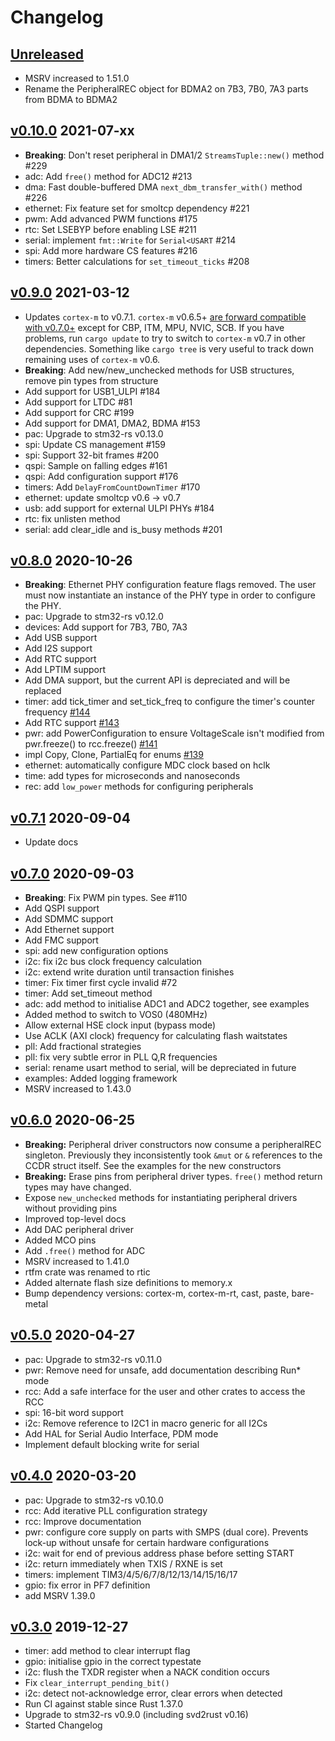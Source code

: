 # Changelog

## [Unreleased]

* MSRV increased to 1.51.0
* Rename the PeripheralREC object for BDMA2 on 7B3, 7B0, 7A3 parts from BDMA to BDMA2

## [v0.10.0] 2021-07-xx

* **Breaking**: Don't reset peripheral in DMA1/2 `StreamsTuple::new()` method #229
* adc: Add `free()` method for ADC12 #213
* dma: Fast double-buffered DMA `next_dbm_transfer_with()` method #226
* ethernet: Fix feature set for smoltcp dependency #221
* pwm: Add advanced PWM functions #175
* rtc: Set LSEBYP before enabling LSE #211
* serial: implement `fmt::Write` for `Serial<USART` #214
* spi: Add more hardware CS features #216
* timers: Better calculations for `set_timeout_ticks` #208

## [v0.9.0] 2021-03-12

* Updates `cortex-m` to v0.7.1. `cortex-m` v0.6.5+ [are forward compatible with
  v0.7.0+][cm6-changelog] except for CBP, ITM, MPU, NVIC, SCB. If you have
  problems, run `cargo update` to try to switch to `cortex-m` v0.7 in other
  dependencies. Something like `cargo tree` is very useful to track down
  remaining uses of `cortex-m` v0.6.
* **Breaking**: Add new/new_unchecked methods for USB structures, remove pin
  types from structure
* Add support for USB1_ULPI #184
* Add support for LTDC #81
* Add support for CRC #199
* Add support for DMA1, DMA2, BDMA #153
* pac: Upgrade to stm32-rs v0.13.0
* spi: Update CS management #159
* spi: Support 32-bit frames #200
* qspi: Sample on falling edges #161
* qspi: Add configuration support #176
* timers: Add `DelayFromCountDownTimer` #170
* ethernet: update smoltcp v0.6 -> v0.7
* usb: add support for external ULPI PHYs #184
* rtc: fix unlisten method
* serial: add clear_idle and is_busy methods #201

[cm6-changelog]: (https://github.com/rust-embedded/cortex-m/blob/master/CHANGELOG.md#v065---2021-01-24)

## [v0.8.0] 2020-10-26

* **Breaking**: Ethernet PHY configuration feature flags removed. The user must
  now instantiate an instance of the PHY type in order to configure the PHY.
* pac: Upgrade to stm32-rs v0.12.0
* devices: Add support for 7B3, 7B0, 7A3
* Add USB support
* Add I2S support
* Add RTC support
* Add LPTIM support
* Add DMA support, but the current API is depreciated and will be replaced
* timer: add tick_timer and set_tick_freq to configure the timer's counter frequency [#144](https://github.com/stm32-rs/stm32h7xx-hal/pull/144)
* Add RTC support [#143](https://github.com/stm32-rs/stm32h7xx-hal/pull/143)
* pwr: add PowerConfiguration to ensure VoltageScale isn't modified from pwr.freeze() to rcc.freeze() [#141](https://github.com/stm32-rs/stm32h7xx-hal/pull/141)
* impl Copy, Clone, PartialEq for enums [#139](https://github.com/stm32-rs/stm32h7xx-hal/pull/139)
* ethernet: automatically configure MDC clock based on hclk
* time: add types for microseconds and nanoseconds
* rec: add `low_power` methods for configuring peripherals

## [v0.7.1] 2020-09-04

* Update docs

## [v0.7.0] 2020-09-03

* **Breaking**: Fix PWM pin types. See #110
* Add QSPI support
* Add SDMMC support
* Add Ethernet support
* Add FMC support
* spi: add new configuration options
* i2c: fix i2c bus clock frequency calculation
* i2c: extend write duration until transaction finishes
* timer: Fix timer first cycle invalid #72
* timer: Add set_timeout method
* adc: add method to initialise ADC1 and ADC2 together, see examples
* Added method to switch to VOS0 (480MHz)
* Allow external HSE clock input (bypass mode)
* Use ACLK (AXI clock) frequency for calculating flash waitstates
* pll: Add fractional strategies
* pll: fix very subtle error in PLL Q,R frequencies
* serial: rename usart method to serial, will be depreciated in future
* examples: Added logging framework
* MSRV increased to 1.43.0

## [v0.6.0] 2020-06-25

* **Breaking:** Peripheral driver constructors now consume a peripheralREC
  singleton. Previously they inconsistently took `&mut` or `&` references
  to the CCDR struct itself. See the examples for the new constructors
* **Breaking:** Erase pins from peripheral driver types. `free()` method return
  types may have changed.
* Expose `new_unchecked` methods for instantiating peripheral drivers without
  providing pins
* Improved top-level docs
* Add DAC peripheral driver
* Added MCO pins
* Add `.free()` method for ADC
* MSRV increased to 1.41.0
* rtfm crate was renamed to rtic
* Added alternate flash size definitions to memory.x
* Bump dependency versions: cortex-m, cortex-m-rt, cast, paste, bare-metal

## [v0.5.0] 2020-04-27

* pac: Upgrade to stm32-rs v0.11.0
* pwr: Remove need for unsafe, add documentation describing Run* mode
* rcc: Add a safe interface for the user and other crates to access the RCC
* spi: 16-bit word support
* i2c: Remove reference to I2C1 in macro generic for all I2Cs
* Add HAL for Serial Audio Interface, PDM mode
* Implement default blocking write for serial

## [v0.4.0] 2020-03-20

* pac: Upgrade to stm32-rs v0.10.0
* rcc: Add iterative PLL configuration strategy
* rcc: Improve documentation
* pwr: configure core supply on parts with SMPS (dual core). Prevents
  lock-up without unsafe for certain hardware configurations
* i2c: wait for end of previous address phase before setting START
* i2c: return immediately when TXIS / RXNE is set
* timers: implement TIM3/4/5/6/7/8/12/13/14/15/16/17
* gpio: fix error in PF7 definition
* add MSRV 1.39.0

## [v0.3.0] 2019-12-27

* timer: add method to clear interrupt flag
* gpio: initialise gpio in the correct typestate
* i2c: flush the TXDR register when a NACK condition occurs
* Fix `clear_interrupt_pending_bit()`
* i2c: detect not-acknowledge error, clear errors when detected
* Run CI against stable since Rust 1.37.0
* Upgrade to stm32-rs v0.9.0 (including svd2rust v0.16)
* Started Changelog

[Unreleased]: https://github.com/stm32-rs/stm32h7xx-hal/compare/v0.10.0...HEAD
[v0.10.0]: https://github.com/stm32-rs/stm32h7xx-hal/compare/v0.9.0...v0.10.0
[v0.9.0]: https://github.com/stm32-rs/stm32h7xx-hal/compare/v0.8.0...v0.9.0
[v0.8.0]: https://github.com/stm32-rs/stm32h7xx-hal/compare/v0.7.1...v0.8.0
[v0.7.1]: https://github.com/stm32-rs/stm32h7xx-hal/compare/v0.7.0...v0.7.1
[v0.7.0]: https://github.com/stm32-rs/stm32h7xx-hal/compare/v0.6.0...v0.7.0
[v0.6.0]: https://github.com/stm32-rs/stm32h7xx-hal/compare/v0.5.0...v0.6.0
[v0.5.0]: https://github.com/stm32-rs/stm32h7xx-hal/compare/v0.4.0...v0.5.0
[v0.4.0]: https://github.com/stm32-rs/stm32h7xx-hal/compare/v0.3.0...v0.4.0
[v0.3.0]: https://github.com/stm32-rs/stm32h7xx-hal/compare/v0.2.1...v0.3.0
